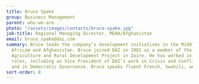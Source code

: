 ```yaml
---
title: Bruce Spake
group: Business Management
parent: who-we-are
photo: "/assets/images/contacts/bruce-spake.jpg"
job-title: Regional Managing Director, MENA/Afghanistan
email: bruce_spake@dai.com
summary: Bruce leads the company’s development initiatives in the Middle East, North
  Africam and Afghanistan. Bruce joined DAI in 1982 as a member of the North Shaba
  Agriculture and Rural Development Project in Zaire. He has worked in various leadership
  roles, including as Vice President of DAI’s work in Crisis and Conflict Mitigation
  and in Democratic Governance. Bruce speaks fluent French, Swahili, and Lingala.
sort-order: 8
---
```

